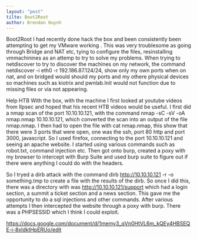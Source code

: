 ```yaml
---
layout: "post"
tilte: Boot2Root 
author: Brendan Huynh
---
```

Boot2Root
I had recently done hack the box and been consistently been attempting to get my VMware working . This was very troublesome as going through Bridge and NAT etc, tying to configure the files, resinstalling vmmachinines as an attemp to try to solve my problems. When trying to netdiscover to try to discover the machines on my network, the command netdiscover -i eth0 -r 192.186.87.124/24, show only my own ports when on nat, and on bridged would should my ports and my othere physical devices so machines such as kiotrix and pwnlab.Init would not function due to missing files or via not appearing.

Help HTB 
With the box, with the machine I first looked at youtube videos from IIpsec and hoped that his recent HTB videos would be useful. 
I first did a nmap scan of the port 10.10.10.121, with the command nmap -sC -sV -oA nmap.nmap 10.10.10.121, which converted the scan into an output of the file nmap.nmap. I then had to open the file with cat nmap.nmap, this show that there were 3 ports that were open, one was the ssh, port 80 http and port 3000, javascript. So I used firefox, connecting to the port 10.10.10.121 and seeing an apache website. I started using various commands such as robot.txt, command injection etc. Then got onto burp, created a poxy with my browser to  intercept with Burp Suite and used burp suite to figure out if there were anything I could do with the headers. 

So I tryed a dirb attack with the command dirb http://10.10.10.121 -r -o something.tmp to create a file with the results of the dirb. So once I did this, there was a directory with was http://10.10.10.121/support which had a login section, a summit a ticket section and a news section. This gave me the opportunity to do a sql injections and other commands. After various attempts I then intercepted the website through a poxy with burp. There was a PHPSESSID which I think I could exploit.

https://docs.google.com/document/d/1memy3_qVn0HtVL6m_kQEy4HBSEQE-i-8xldktHpERUo/edit
